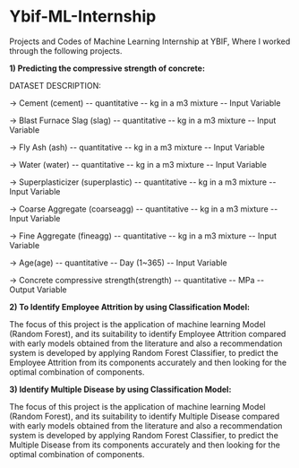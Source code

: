 # Ybif-ML-Internship
Projects and Codes of Machine Learning Internship at YBIF, Where I worked through the following projects.

 **1) Predicting the compressive strength of concrete:**

   DATASET DESCRIPTION:
 
   -> Cement (cement) -- quantitative -- kg in a m3 mixture -- Input Variable
 
   -> Blast Furnace Slag (slag) -- quantitative -- kg in a m3 mixture -- Input Variable
 
   -> Fly Ash (ash) -- quantitative -- kg in a m3 mixture -- Input Variable
 
   -> Water (water) -- quantitative -- kg in a m3 mixture -- Input Variable
   
   -> Superplasticizer (superplastic) -- quantitative -- kg in a m3 mixture -- Input Variable
 
   -> Coarse Aggregate (coarseagg) -- quantitative -- kg in a m3 mixture -- Input Variable
 
   -> Fine Aggregate (fineagg) -- quantitative -- kg in a m3 mixture -- Input Variable
 
   -> Age(age) -- quantitative -- Day (1~365) -- Input Variable
 
   -> Concrete compressive strength(strength) -- quantitative -- MPa -- Output Variable

**2) To Identify Employee Attrition by using Classification Model:**

The focus of this project is the application of machine learning Model (Random Forest), and its suitability to identify Employee Attrition compared with early models obtained from the literature and also a recommendation system is developed by applying Random Forest Classifier, to predict the Employee Attrition from its components accurately and then looking for the optimal combination of components.

**3) Identify Multiple Disease by using Classification Model:**

The focus of this project is the application of machine learning Model (Random Forest), and its suitability to identify Multiple Disease compared with early models obtained from the literature and also a recommendation system is developed by applying Random Forest Classifier, to predict the Multiple Disease from its components accurately and then looking for the optimal combination of components.
